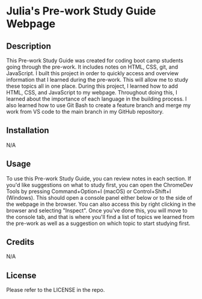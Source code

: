 # Julia's Pre-work Study Guide Webpage

## Description

This Pre-work Study Guide was created for coding boot camp students going through the pre-work. It includes notes on HTML, CSS, git, and JavaScript. I built this project in order to quickly access and overview information that I learned during the pre-work. This will allow me to study these topics all in one place. During this project, I learned how to add HTML, CSS, and JavaScript to my webpage. Throughout doing this, I learned about the importance of each language in the building process. I also learned how to use Git Bash to create a feature branch and merge my work from VS code to the main branch in my GitHub repository. 

## Installation

N/A

## Usage

To use this Pre-work Study Guide, you can review notes in each section. If you'd like suggestions on what to study first, you can open the ChromeDev Tools by pressing Command+Option+I (macOS) or Control+Shift+I (Windows). This should open a console panel either below or to the side of the webpage in the browser. You can also access this by right clicking in the browser and selecting "Inspect". Once you've done this, you will move to the console tab, and that is where you'll find a list of topics we learned from the pre-work as well as a suggestion on which topic to start studying first. 

## Credits

N/A

## License

Please refer to the LICENSE in the repo. 